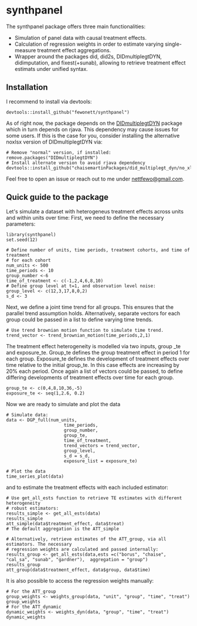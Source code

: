 # synthpanel

The synthpanel package offers three main functionalities:
- Simulation of panel data with causal treatment effects.
- Calculation of regression weights in order to estimate varying single-measure treatment effect aggregations.
- Wrapper around the packages did, did2s, DIDmultiplegtDYN, didimputation, and fixest(+sunab), allowing to retrieve treatment effect estimats under unified syntax.

## Installation
I recommend to install via devtools:
```
devtools::install_github("fewonett/synthpanel")
```
As of right now, the package depends on the [DIDmultiplegtDYN]([url](https://github.com/chaisemartinPackages/did_multiplegt_dyn)) package which in turn depends on rjava. This dependency may cause issues for some users. If this is the case for you, consider installing the alternative noxlsx version of DIDmultiplegtDYN via:
```
# Remove "normal" version, if installed:
remove.packages("DIDmultiplegtDYN")
# Install alternate version to avoid rjava dependency
devtools::install_github("chaisemartinPackages/did_multiplegt_dyn/no_xlsx/DIDmultiplegtDYN")
```
Feel free to open an issue or reach out to me under nettfewo@gmail.com.
## Quick guide to the package
Let's simulate a dataset with heterogeneus treatment effects across units and within units over time:
First, we need to define the necessary parameters:
```
library(synthpanel)
set.seed(12)

# Define number of units, time periods, treatment cohorts, and time of treatment
# for each cohort
num_units <- 500
time_periods <- 10
group_number <-6
time_of_treatment <- c(-1,2,4,6,8,10)
# Define group level at t=1, and observation level noise:
group_level <- c(12,3,17,8,0,2)
s_d <- 3
```
Next, we define a joint time trend for all groups. This ensures that the parallel trend assumption holds. 
Alternatively, separate vectors for each group could be passed in a list to define varying time trends.
```
# Use trend brownian motion function to simulate time trend.
trend_vector <- trend_brownian_motion(time_periods,2,1)
```

The treatment effect heterogeneity is modelled via two inputs, group _te and exposure_te. 
Group_te defines the group treatment effect in period 1 for each group.
Exposure_te defines the development of treatment effects over time relative to the initial group_te. 
In this case effects are increasing by 20% each period. Once again a list of vectors could be passed,
to define differing developments of treatment effects over time for each group.
```
group_te <- c(0,4,8,10,36,-5)
exposure_te <- seq(1,2.6, 0.2)
```
Now we are ready to simulate and plot the data
```
# Simulate data:
data <- DGP_full(num_units,
                      time_periods,
                      group_number,
                      group_te,
                      time_of_treatment,
                      trend_vectors = trend_vector,
                      group_level,
                      s_d = s_d,
                      exposure_list = exposure_te)

# Plot the data 
time_series_plot(data)
```
and to estimate the treatment effects with each included estimator:
```
# Use get_all_ests function to retrieve TE estimates with different heterogeneity
# robust estimators:
results_simple <- get_all_ests(data)
results_simple
att_simple(data$treatment_effect, data$treat)
# The default aggregation is the ATT_simple

# Alternatively, retrieve estimates of the ATT_group, via all estimators. The necessary
# regression weights are calculated and passed internally:
results_group <- get_all_ests(data,ests =c("borus", "chaise", "cal_sa", "sunab", "gardner"),  aggregation = "group")
results_group
att_group(data$treatment_effect, data$group, data$time)
```
It is also possible to access the regression weights manually:
```
# For the ATT_group
group_weights <- weights_group(data, "unit", "group", "time", "treat")
group_weights
# For the ATT_dynamic
dynamic_weights <- weights_dyn(data, "group", "time", "treat")
dynamic_weights
```

